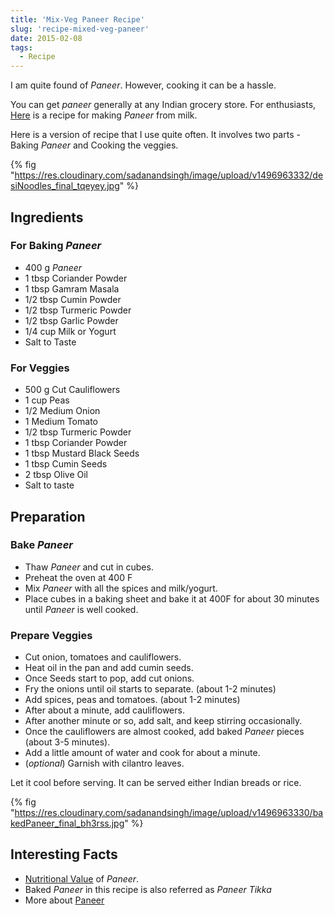 ```yaml
---
title: 'Mix-Veg Paneer Recipe'
slug: 'recipe-mixed-veg-paneer'
date: 2015-02-08
tags:
  - Recipe
---
```


I am quite found of _Paneer_. However, cooking it can be a hassle.

You can get _paneer_ generally at any Indian grocery store. For enthusiasts,
[Here](https://thewayofcheese.com/2013/02/18/paneer/) is a recipe for making _Paneer_ from milk.

Here is a version of recipe that I use quite often. It involves two parts - Baking _Paneer_ and
Cooking the veggies.

{% fig "https://res.cloudinary.com/sadanandsingh/image/upload/v1496963332/desiNoodles_final_tqeyey.jpg" %}

## Ingredients

### For Baking _Paneer_

- 400 g _Paneer_
- 1 tbsp Coriander Powder
- 1 tbsp Gamram Masala
- 1/2 tbsp Cumin Powder
- 1/2 tbsp Turmeric Powder
- 1/2 tbsp Garlic Powder
- 1/4 cup Milk or Yogurt
- Salt to Taste

### For Veggies

- 500 g Cut Cauliflowers
- 1 cup Peas
- 1/2 Medium Onion
- 1 Medium Tomato
- 1/2 tbsp Turmeric Powder
- 1 tbsp Coriander Powder
- 1 tbsp Mustard Black Seeds
- 1 tbsp Cumin Seeds
- 2 tbsp Olive Oil
- Salt to taste

## Preparation

### Bake _Paneer_

- Thaw _Paneer_ and cut in cubes.
- Preheat the oven at 400 F
- Mix _Paneer_ with all the spices and milk/yogurt.
- Place cubes in a baking sheet and bake it at 400F for about 30 minutes until _Paneer_ is well
  cooked.

### Prepare Veggies

- Cut onion, tomatoes and cauliflowers.
- Heat oil in the pan and add cumin seeds.
- Once Seeds start to pop, add cut onions.
- Fry the onions until oil starts to separate. (about 1-2 minutes)
- Add spices, peas and tomatoes. (about 1-2 minutes)
- After about a minute, add cauliflowers.
- After another minute or so, add salt, and keep stirring occasionally.
- Once the cauliflowers are almost cooked, add baked _Paneer_ pieces (about 3-5 minutes).
- Add a little amount of water and cook for about a minute.
- (_optional_) Garnish with cilantro leaves.

Let it cool before serving. It can be served either Indian breads or rice.

{% fig "https://res.cloudinary.com/sadanandsingh/image/upload/v1496963330/bakedPaneer_final_bh3rss.jpg" %}

## Interesting Facts

- [Nutritional Value](https://nutritiondata.self.com/facts/recipe/1770692/2) of _Paneer_.
- Baked _Paneer_ in this recipe is also referred as _Paneer Tikka_
- More about [Paneer](https://en.wikipedia.org/wiki/Paneer)
